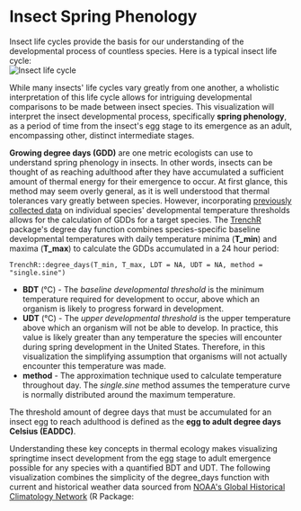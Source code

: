 # Insect Spring Phenology

Insect life cycles provide the basis for our understanding of the developmental process of countless species. Here is a typical insect life cycle:   
![Insect life cycle](http://www.co.stevens.wa.us/weedboard/htm_bio/lifecycle%20diagram.jpg)

While many insects' life cycles vary greatly from one another, a wholistic interpretation of this life cycle allows for intriguing developmental comparisons to be made between insect species. This visualization will interpret the insect developmental process, specifically **spring phenology**, as a period of time from the insect's egg stage to its emergence as an adult, encompassing other, distinct intermediate stages. 

**Growing degree days (GDD)** are one metric ecologists can use to understand spring phenology in insects. In other words, insects can be thought of as reaching adulthood after they have accumulated a sufficient amount of thermal energy for their emergence to occur. At first glance, this method may seem overly general, as it is well understood that thermal tolerances vary greatly between species. However, incorporating [previously collected data](https://github.com/lbuckley/ICBseasonality/tree/master/CodeForICBPaper) on individual species' developmental temperature thresholds allows for the calculation of GDDs for a target species. The [TrenchR](https://github.com/trenchproject/TrenchR) package's degree day function combines species-specific baseline developmental temperatures with daily temperature minima (**T_min**) and maxima (**T_max**) to calculate the GDDs accumulated in a 24 hour period:

    TrenchR::degree_days(T_min, T_max, LDT = NA, UDT = NA, method = "single.sine")

 - **BDT** (&deg;C) - The *baseline developmental threshold* is the minimum temperature required for development to occur, above which an
   organism is likely to progress forward in development. 
  - **UDT** (&deg;C) - The *upper developmental threshold* is the upper temperature above which an organism will not be able to develop. In
   practice, this value is likely greater than any temperature the
   species will encounter during spring development in the United
   States. Therefore, in this visualization the simplifying assumption
   that organisms will not actually encounter this temperature was made.
   - **method** - The approximation technique used to calculate temperature throughout day. The *single.sine* method assumes the temperature curve is normally distributed around the maximum temperature. 

The threshold amount of degree days that must be accumulated for an insect egg to reach adulthood is defined as the **egg to adult degree days Celsius (EADDC)**.  

Understanding these key concepts in thermal ecology makes visualizing springtime insect development from the egg stage to adult emergence possible for any species with a quantified BDT and UDT. The following visualization combines the simplicity of the degree_days function with current and historical weather data sourced from [NOAA's Global Historical Climatology Network](https://www.ncdc.noaa.gov/ghcnd-data-access) (R Package: 


<!--stackedit_data:
eyJoaXN0b3J5IjpbLTIxMjAzNDk0NjIsMzk0MjU3NDU5XX0=
-->